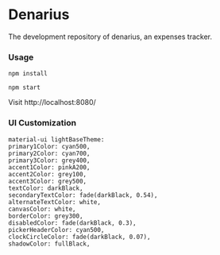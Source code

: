 # Denarius

The development repository of denarius, an expenses tracker.

### Usage

`npm install`

`npm start`

Visit http://localhost:8080/

### UI Customization

```
material-ui lightBaseTheme:
primary1Color: cyan500,
primary2Color: cyan700,
primary3Color: grey400,
accent1Color: pinkA200,
accent2Color: grey100,
accent3Color: grey500,
textColor: darkBlack,
secondaryTextColor: fade(darkBlack, 0.54),
alternateTextColor: white,
canvasColor: white,
borderColor: grey300,
disabledColor: fade(darkBlack, 0.3),
pickerHeaderColor: cyan500,
clockCircleColor: fade(darkBlack, 0.07),
shadowColor: fullBlack,
```

